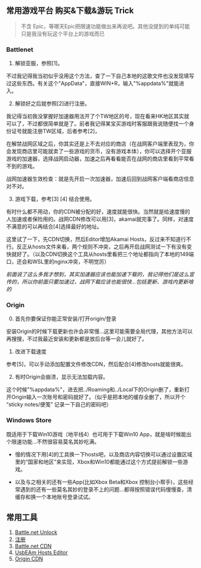 ## 常用游戏平台 购买&下载&游玩 Trick

> 不含 Epic，等哪天Epic把限速功能做出来再说吧。其他没提到的单纯可能只是我没有玩这个平台上的游戏而已


### Battlenet

1. 解锁亚服，参照[1]。

不过我记得我当初似乎没用这个方法，查了一下自己本地的这歌文件也没发现填写过这些东西。有关这个"AppData"，直接WIN+R，输入"%appdata%"就能进入。

2. 解锁好之后就参照[2]进行注册。

我记得当初我没掌握好加速器用法开了个TW地区的号，现在看来HK地区其实就可以了，不过都很简单就是了。前者我记得某宝买游戏时客服跟我说随便找一个身份证号就能注册TW区域，后者参考[2]，

在解禁战网区域之后，你其实还是上不去对应的商店（在战网客户端里表现为，你会发现商店里可能就卖了一些游戏的货币，没有游戏本体），你可以选择开个亚服游戏的加速器，选择战网启动器，加速之后再看看能否在战网的商店里看到平常看不到的游戏。

战网加速器生效检查：就是先开启一次加速器，加速后回到战网客户端看商店信息对不对。

3. 游戏下载，参考[3] [4] 结合使用。

有时什么都不用动，你的CDN被分配的好，速度就能很快。当然就是给速度慢的人加速或者保险用的。战网CDN修改可以用[3]，akamai就完事了。同样，对速度不满意的可以再结合[4]选择最好的地址。

这里试了一下，先CDN切换，然后Editor增加Akamai Hosts，反过来不知道行不行。反正从hosts文件来看，两个规则不冲突，之后再开启战网测试一下有没有变快就好了。（以及CDN切换这个工具从hosts里看把三个地址都指向了本地的149端口，还会和WSL里的nginx冲突，不明觉厉）

*前面说了这么多我才想到，其实加速器应该也能加速下载的，我记得他们是这么宣传的，所以你前面只要加速过，战网下载应该也能很快...包括更新、游戏内更新啥的*




### Origin

0. 首先你要保证你能正常安装/打开origin/登录

安装Origin的时候下载更新也许会非常慢...这里可能需要全局代理，其他方法可以再搜搜，不过我最近安装和更新都是放后台等一会儿就好了。

1. 改进下载速度

参考[5]，可以手动添加配置文件修改CDN，然后配合[4]修改hosts就能很爽。

2. 有时Origin会崩溃，显示无法加载内容。

这个时候"%appdata%"，进去把../Roaming和../Local下的Origin删了，重新打开Origin输入一次账号和密码就好了。（似乎是把本地的缓存全删了，所以开个 “sticky notes/便笺” 记录一下自己的密码吧）

### Windows Store

既适用于下载Win10游戏（地平线4）也可用于下载Win10 App，就是啥时候能出个限速功能...不然很容易莫名其妙吃满。

- 慢的情况下用[4]的工具换一下hosts吧，以及商店内容切换可以通过设置区域里的“国家和地区”来实现，Xbox和Win10都能通过这个方式提前解锁一些游戏。

- 以及与之相关的还有一些App(比如Xbox Beta和Xbox 控制台小帮手)，这些经常遇到的还有一些莫名其妙的登录不上的问题...都得按照错误代码慢慢查，清缓存和换一个本地账号登录试试。

## 常用工具

1. [Battle.net Unlock](https://nga.178.com/read.php?tid=6609104&rand=969)
2. [注册](https://www.zhihu.com/question/24238551)
3. [Battle.net CDN](https://www.dogfight360.com/blog/date/2018/12/)
4. [UsbEAm Hosts Editor](https://www.dogfight360.com/blog/date/2017/03/)
5. [Origin CDN](https://www.dogfight360.com/blog/741/)



